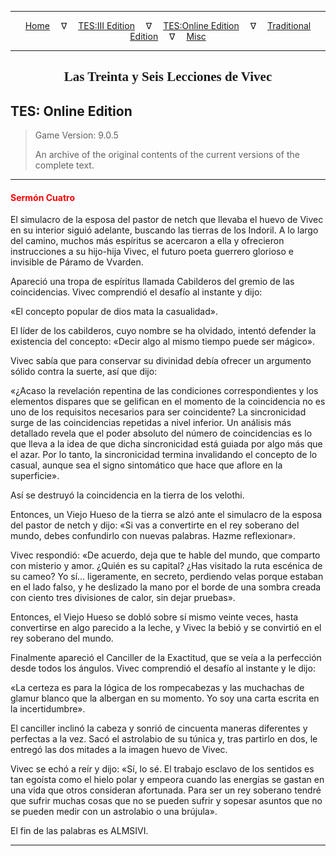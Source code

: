 
---

<!-- Jekyll Page Links -->

<center>
<a href="../../../../index.html">Home</a>
&emsp;&nabla;&emsp;
<a href="../../../index-tes3.html">TES:III Edition</a>
&emsp;&nabla;&emsp;
<a href="../../../index-teso.html">TES:Online Edition</a>
&emsp;&nabla;&emsp;
<a href="../../../index-traditional.html">Traditional Edition</a>
&emsp;&nabla;&emsp;
<a href="../../../index-misc.html">Misc</a>
</center>

<!-- Markdown Body Below: -->

---

<center>
<h2><span style="font-family:Georgia">Las Treinta y Seis Lecciones de Vivec</span></h2>
</center>

## TES: Online Edition

> Game Version: 9.0.5
>
> An archive of the original contents of the current versions of the complete text.

---

#### <span style="color:red">Sermón Cuatro</span>

El simulacro de la esposa del pastor de netch que llevaba el huevo de Vivec en su interior siguió adelante, buscando las tierras de los Indoril. A lo largo del camino, muchos más espíritus se acercaron a ella y ofrecieron instrucciones a su hijo-hija Vivec, el futuro poeta guerrero glorioso e invisible de Páramo de Vvarden.

Apareció una tropa de espíritus llamada Cabilderos del gremio de las coincidencias. Vivec comprendió el desafío al instante y dijo:

«El concepto popular de dios mata la casualidad».

El líder de los cabilderos, cuyo nombre se ha olvidado, intentó defender la existencia del concepto: «Decir algo al mismo tiempo puede ser mágico».

Vivec sabía que para conservar su divinidad debía ofrecer un argumento sólido contra la suerte, así que dijo:

«¿Acaso la revelación repentina de las condiciones correspondientes y los elementos dispares que se gelifican en el momento de la coincidencia no es uno de los requisitos necesarios para ser coincidente? La sincronicidad surge de las coincidencias repetidas a nivel inferior. Un análisis más detallado revela que el poder absoluto del número de coincidencias es lo que lleva a la idea de que dicha sincronicidad está guiada por algo más que el azar. Por lo tanto, la sincronicidad termina invalidando el concepto de lo casual, aunque sea el signo sintomático que hace que aflore en la superficie».

Así se destruyó la coincidencia en la tierra de los velothi.

Entonces, un Viejo Hueso de la tierra se alzó ante el simulacro de la esposa del pastor de netch y dijo: «Si vas a convertirte en el rey soberano del mundo, debes confundirlo con nuevas palabras. Hazme reflexionar».

Vivec respondió: «De acuerdo, deja que te hable del mundo, que comparto con misterio y amor. ¿Quién es su capital? ¿Has visitado la ruta escénica de su cameo? Yo sí... ligeramente, en secreto, perdiendo velas porque estaban en el lado falso, y he deslizado la mano por el borde de una sombra creada con ciento tres divisiones de calor, sin dejar pruebas».

Entonces, el Viejo Hueso se dobló sobre sí mismo veinte veces, hasta convertirse en algo parecido a la leche, y Vivec la bebió y se convirtió en el rey soberano del mundo.

Finalmente apareció el Canciller de la Exactitud, que se veía a la perfección desde todos los ángulos. Vivec comprendió el desafío al instante y le dijo:

«La certeza es para la lógica de los rompecabezas y las muchachas de glamur blanco que la albergan en su momento. Yo soy una carta escrita en la incertidumbre».

El canciller inclinó la cabeza y sonrió de cincuenta maneras diferentes y perfectas a la vez. Sacó el astrolabio de su túnica y, tras partirlo en dos, le entregó las dos mitades a la imagen huevo de Vivec.

Vivec se echó a reír y dijo: «Sí, lo sé. El trabajo esclavo de los sentidos es tan egoísta como el hielo polar y empeora cuando las energías se gastan en una vida que otros consideran afortunada. Para ser un rey soberano tendré que sufrir muchas cosas que no se pueden sufrir y sopesar asuntos que no se pueden medir con un astrolabio o una brújula».

El fin de las palabras es ALMSIVI.

---
